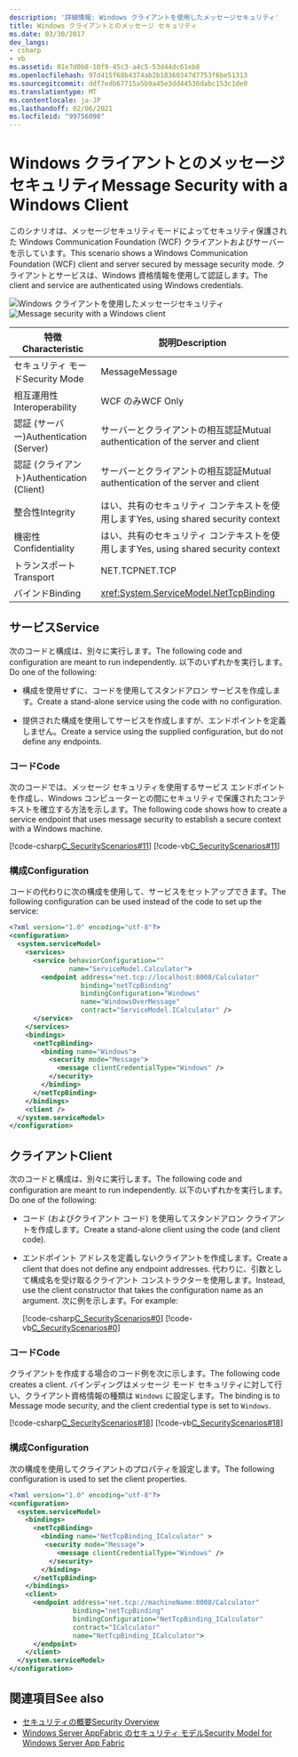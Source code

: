 ```yaml
---
description: '詳細情報: Windows クライアントを使用したメッセージセキュリティ'
title: Windows クライアントとのメッセージ セキュリティ
ms.date: 03/30/2017
dev_langs:
- csharp
- vb
ms.assetid: 01e7d0b8-10f9-45c3-a4c5-53d44dc61eb8
ms.openlocfilehash: 97d415f68b4374ab2b18360347d7753f6be51313
ms.sourcegitcommit: ddf7edb67715a5b9a45e3dd44536dabc153c1de0
ms.translationtype: MT
ms.contentlocale: ja-JP
ms.lasthandoff: 02/06/2021
ms.locfileid: "99756098"
---
```

# <a name="message-security-with-a-windows-client"></a><span data-ttu-id="afeed-103">Windows クライアントとのメッセージ セキュリティ</span><span class="sxs-lookup"><span data-stu-id="afeed-103">Message Security with a Windows Client</span></span>

<span data-ttu-id="afeed-104">このシナリオは、メッセージセキュリティモードによってセキュリティ保護された Windows Communication Foundation (WCF) クライアントおよびサーバーを示しています。</span><span class="sxs-lookup"><span data-stu-id="afeed-104">This scenario shows a Windows Communication Foundation (WCF) client and server secured by message security mode.</span></span> <span data-ttu-id="afeed-105">クライアントとサービスは、Windows 資格情報を使用して認証します。</span><span class="sxs-lookup"><span data-stu-id="afeed-105">The client and service are authenticated using Windows credentials.</span></span>  
  
 <span data-ttu-id="afeed-106">![Windows クライアントを使用したメッセージセキュリティ](media/1c8618d4-0005-4022-beb6-32fd087a8c3c.gif "1c8618d4-0005-4022-beb6-32fd087a8c3c")</span><span class="sxs-lookup"><span data-stu-id="afeed-106">![Message security with a Windows client](media/1c8618d4-0005-4022-beb6-32fd087a8c3c.gif "1c8618d4-0005-4022-beb6-32fd087a8c3c")</span></span>  
  
|<span data-ttu-id="afeed-107">特徴</span><span class="sxs-lookup"><span data-stu-id="afeed-107">Characteristic</span></span>|<span data-ttu-id="afeed-108">説明</span><span class="sxs-lookup"><span data-stu-id="afeed-108">Description</span></span>|  
|--------------------|-----------------|  
|<span data-ttu-id="afeed-109">セキュリティ モード</span><span class="sxs-lookup"><span data-stu-id="afeed-109">Security Mode</span></span>|<span data-ttu-id="afeed-110">Message</span><span class="sxs-lookup"><span data-stu-id="afeed-110">Message</span></span>|  
|<span data-ttu-id="afeed-111">相互運用性</span><span class="sxs-lookup"><span data-stu-id="afeed-111">Interoperability</span></span>|<span data-ttu-id="afeed-112">WCF のみ</span><span class="sxs-lookup"><span data-stu-id="afeed-112">WCF Only</span></span>|  
|<span data-ttu-id="afeed-113">認証 (サーバー)</span><span class="sxs-lookup"><span data-stu-id="afeed-113">Authentication (Server)</span></span>|<span data-ttu-id="afeed-114">サーバーとクライアントの相互認証</span><span class="sxs-lookup"><span data-stu-id="afeed-114">Mutual authentication of the server and client</span></span>|  
|<span data-ttu-id="afeed-115">認証 (クライアント)</span><span class="sxs-lookup"><span data-stu-id="afeed-115">Authentication (Client)</span></span>|<span data-ttu-id="afeed-116">サーバーとクライアントの相互認証</span><span class="sxs-lookup"><span data-stu-id="afeed-116">Mutual authentication of the server and client</span></span>|  
|<span data-ttu-id="afeed-117">整合性</span><span class="sxs-lookup"><span data-stu-id="afeed-117">Integrity</span></span>|<span data-ttu-id="afeed-118">はい、共有のセキュリティ コンテキストを使用します</span><span class="sxs-lookup"><span data-stu-id="afeed-118">Yes, using shared security context</span></span>|  
|<span data-ttu-id="afeed-119">機密性</span><span class="sxs-lookup"><span data-stu-id="afeed-119">Confidentiality</span></span>|<span data-ttu-id="afeed-120">はい、共有のセキュリティ コンテキストを使用します</span><span class="sxs-lookup"><span data-stu-id="afeed-120">Yes, using shared security context</span></span>|  
|<span data-ttu-id="afeed-121">トランスポート</span><span class="sxs-lookup"><span data-stu-id="afeed-121">Transport</span></span>|<span data-ttu-id="afeed-122">NET.TCP</span><span class="sxs-lookup"><span data-stu-id="afeed-122">NET.TCP</span></span>|  
|<span data-ttu-id="afeed-123">バインド</span><span class="sxs-lookup"><span data-stu-id="afeed-123">Binding</span></span>|<xref:System.ServiceModel.NetTcpBinding>|  
  
## <a name="service"></a><span data-ttu-id="afeed-124">サービス</span><span class="sxs-lookup"><span data-stu-id="afeed-124">Service</span></span>  

 <span data-ttu-id="afeed-125">次のコードと構成は、別々に実行します。</span><span class="sxs-lookup"><span data-stu-id="afeed-125">The following code and configuration are meant to run independently.</span></span> <span data-ttu-id="afeed-126">以下のいずれかを実行します。</span><span class="sxs-lookup"><span data-stu-id="afeed-126">Do one of the following:</span></span>  
  
- <span data-ttu-id="afeed-127">構成を使用せずに、コードを使用してスタンドアロン サービスを作成します。</span><span class="sxs-lookup"><span data-stu-id="afeed-127">Create a stand-alone service using the code with no configuration.</span></span>  
  
- <span data-ttu-id="afeed-128">提供された構成を使用してサービスを作成しますが、エンドポイントを定義しません。</span><span class="sxs-lookup"><span data-stu-id="afeed-128">Create a service using the supplied configuration, but do not define any endpoints.</span></span>  
  
### <a name="code"></a><span data-ttu-id="afeed-129">コード</span><span class="sxs-lookup"><span data-stu-id="afeed-129">Code</span></span>  

 <span data-ttu-id="afeed-130">次のコードでは、メッセージ セキュリティを使用するサービス エンドポイントを作成し、Windows コンピューターとの間にセキュリティで保護されたコンテキストを確立する方法を示します。</span><span class="sxs-lookup"><span data-stu-id="afeed-130">The following code shows how to create a service endpoint that uses message security to establish a secure context with a Windows machine.</span></span>  
  
 [!code-csharp[C_SecurityScenarios#11](../../../../samples/snippets/csharp/VS_Snippets_CFX/c_securityscenarios/cs/source.cs#11)]
 [!code-vb[C_SecurityScenarios#11](../../../../samples/snippets/visualbasic/VS_Snippets_CFX/c_securityscenarios/vb/source.vb#11)]  
  
### <a name="configuration"></a><span data-ttu-id="afeed-131">構成</span><span class="sxs-lookup"><span data-stu-id="afeed-131">Configuration</span></span>  

 <span data-ttu-id="afeed-132">コードの代わりに次の構成を使用して、サービスをセットアップできます。</span><span class="sxs-lookup"><span data-stu-id="afeed-132">The following configuration can be used instead of the code to set up the service:</span></span>  
  
```xml  
<?xml version="1.0" encoding="utf-8"?>  
<configuration>  
  <system.serviceModel>  
    <services>  
      <service behaviorConfiguration=""  
               name="ServiceModel.Calculator">  
        <endpoint address="net.tcp://localhost:8008/Calculator"  
                  binding="netTcpBinding"  
                  bindingConfiguration="Windows"  
                  name="WindowsOverMessage"  
                  contract="ServiceModel.ICalculator" />  
      </service>  
    </services>  
    <bindings>  
      <netTcpBinding>  
        <binding name="Windows">  
          <security mode="Message">  
            <message clientCredentialType="Windows" />  
          </security>  
        </binding>  
      </netTcpBinding>  
    </bindings>  
    <client />  
  </system.serviceModel>  
</configuration>  
```  
  
## <a name="client"></a><span data-ttu-id="afeed-133">クライアント</span><span class="sxs-lookup"><span data-stu-id="afeed-133">Client</span></span>  

 <span data-ttu-id="afeed-134">次のコードと構成は、別々に実行します。</span><span class="sxs-lookup"><span data-stu-id="afeed-134">The following code and configuration are meant to run independently.</span></span> <span data-ttu-id="afeed-135">以下のいずれかを実行します。</span><span class="sxs-lookup"><span data-stu-id="afeed-135">Do one of the following:</span></span>  
  
- <span data-ttu-id="afeed-136">コード (およびクライアント コード) を使用してスタンドアロン クライアントを作成します。</span><span class="sxs-lookup"><span data-stu-id="afeed-136">Create a stand-alone client using the code (and client code).</span></span>  
  
- <span data-ttu-id="afeed-137">エンドポイント アドレスを定義しないクライアントを作成します。</span><span class="sxs-lookup"><span data-stu-id="afeed-137">Create a client that does not define any endpoint addresses.</span></span> <span data-ttu-id="afeed-138">代わりに、引数として構成名を受け取るクライアント コンストラクターを使用します。</span><span class="sxs-lookup"><span data-stu-id="afeed-138">Instead, use the client constructor that takes the configuration name as an argument.</span></span> <span data-ttu-id="afeed-139">次に例を示します。</span><span class="sxs-lookup"><span data-stu-id="afeed-139">For example:</span></span>  
  
     [!code-csharp[C_SecurityScenarios#0](../../../../samples/snippets/csharp/VS_Snippets_CFX/c_securityscenarios/cs/source.cs#0)]
     [!code-vb[C_SecurityScenarios#0](../../../../samples/snippets/visualbasic/VS_Snippets_CFX/c_securityscenarios/vb/source.vb#0)]  
  
### <a name="code"></a><span data-ttu-id="afeed-140">コード</span><span class="sxs-lookup"><span data-stu-id="afeed-140">Code</span></span>  

 <span data-ttu-id="afeed-141">クライアントを作成する場合のコード例を次に示します。</span><span class="sxs-lookup"><span data-stu-id="afeed-141">The following code creates a client.</span></span> <span data-ttu-id="afeed-142">バインディングはメッセージ モード セキュリティに対して行い、クライアント資格情報の種類は `Windows` に設定します。</span><span class="sxs-lookup"><span data-stu-id="afeed-142">The binding is to Message mode security, and the client credential type is set to `Windows`.</span></span>  
  
 [!code-csharp[C_SecurityScenarios#18](../../../../samples/snippets/csharp/VS_Snippets_CFX/c_securityscenarios/cs/source.cs#18)]
 [!code-vb[C_SecurityScenarios#18](../../../../samples/snippets/visualbasic/VS_Snippets_CFX/c_securityscenarios/vb/source.vb#18)]  
  
### <a name="configuration"></a><span data-ttu-id="afeed-143">構成</span><span class="sxs-lookup"><span data-stu-id="afeed-143">Configuration</span></span>  

 <span data-ttu-id="afeed-144">次の構成を使用してクライアントのプロパティを設定します。</span><span class="sxs-lookup"><span data-stu-id="afeed-144">The following configuration is used to set the client properties.</span></span>  
  
```xml  
<?xml version="1.0" encoding="utf-8"?>  
<configuration>  
  <system.serviceModel>  
    <bindings>  
      <netTcpBinding>  
        <binding name="NetTcpBinding_ICalculator" >  
         <security mode="Message">  
            <message clientCredentialType="Windows" />  
          </security>  
        </binding>  
      </netTcpBinding>  
    </bindings>  
    <client>  
      <endpoint address="net.tcp://machineName:8008/Calculator"
                binding="netTcpBinding"  
                bindingConfiguration="NetTcpBinding_ICalculator"  
                contract="ICalculator"  
                name="NetTcpBinding_ICalculator">
      </endpoint>  
    </client>  
  </system.serviceModel>  
</configuration>  
```  
  
## <a name="see-also"></a><span data-ttu-id="afeed-145">関連項目</span><span class="sxs-lookup"><span data-stu-id="afeed-145">See also</span></span>

- [<span data-ttu-id="afeed-146">セキュリティの概要</span><span class="sxs-lookup"><span data-stu-id="afeed-146">Security Overview</span></span>](security-overview.md)
- <span data-ttu-id="afeed-147">[Windows Server AppFabric のセキュリティ モデル](/previous-versions/appfabric/ee677202(v=azure.10))</span><span class="sxs-lookup"><span data-stu-id="afeed-147">[Security Model for Windows Server App Fabric](/previous-versions/appfabric/ee677202(v=azure.10))</span></span>
